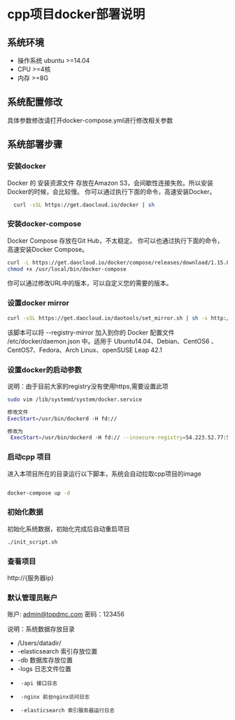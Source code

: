 # cpp项目docker部署说明

## 系统环境
- 操作系统 ubuntu >=14.04
- CPU >=4核
- 内存 >=8G

## 系统配置修改

具体参数修改请打开docker-compose.yml进行修改相关参数

## 系统部署步骤

### 安装docker

Docker 的 安装资源文件 存放在Amazon S3，会间歇性连接失败。所以安装Docker的时候，会比较慢。
你可以通过执行下面的命令，高速安装Docker。
``` bash
  curl -sSL https://get.daocloud.io/docker | sh

```

### 安装docker-compose
Docker Compose 存放在Git Hub，不太稳定。
你可以也通过执行下面的命令，高速安装Docker Compose。

```bash
curl -L https://get.daocloud.io/docker/compose/releases/download/1.15.0/docker-compose-`uname -s`-`uname -m` > /usr/local/bin/docker-compose
chmod +x /usr/local/bin/docker-compose

```
你可以通过修改URL中的版本，可以自定义您的需要的版本。

### 设置docker mirror

```bash
curl -sSL https://get.daocloud.io/daotools/set_mirror.sh | sh -s http://3fcf853c.m.daocloud.io

```
该脚本可以将 --registry-mirror 加入到你的 Docker 配置文件 /etc/docker/daemon.json 中。适用于 Ubuntu14.04、Debian、CentOS6 、CentOS7、Fedora、Arch Linux、openSUSE Leap 42.1

### 设置docker的启动参数

说明：由于目前大家的registry没有使用https,需要设置此项
```bash
sudo vim /lib/systemd/system/docker.service

修改文件
ExecStart=/usr/bin/dockerd -H fd://

修改为
 ExecStart=/usr/bin/dockerd -H fd:// --insecure-registry=54.223.52.77:5000
```

### 启动cpp 项目

进入本项目所在的目录运行以下脚本，系统会自动拉取cpp项目的image
```bash

docker-compose up -d

```


### 初始化数据

初始化系统数据，初始化完成后自动重启项目

```bash
./init_script.sh

```

### 查看项目

http://{服务器ip}

### 默认管理员账户
账户: admin@topdmc.com
密码：123456

说明：系统数据存放目录

+ /Users/datadir/
+  -elasticsearch 索引存放位置
+  -db 数据库存放位置
+  -logs 日志文件位置
+      -api 接口日志
+      -nginx 前台nginx访问日志
+      -elasticsearch 索引服务器运行日志
